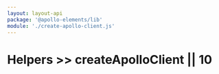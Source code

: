 ```yaml
---
layout: layout-api
package: '@apollo-elements/lib'
module: './create-apollo-client.js'
---
```

# Helpers >> createApolloClient || 10
